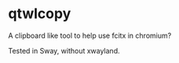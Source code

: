 # qtwlcopy

A clipboard like tool to help use fcitx in chromium?

Tested in Sway, without xwayland.
